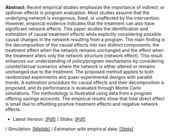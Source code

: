 **Abstract:** Recent empirical studies emphasize the importance of indirect, or spillover effects in program evaluation. Most studies assume that the underlying network is exogenous, fixed, or unaffected by the intervention. However, empirical evidence indicates that the treatment can also have significant network effects. This paper studies the identification and estimation of causal treatment effects while explicitly considering possible causal changes in the network resulting from a program.	The main finding is the decomposition of the causal effects into two distinct components: the treatment effect when the network remains unchanged and the effect when the treatment alters only the network structure (network effect). This result enhances our understanding of policy/program mechanisms by considering counterfactual scenarios where the network is either altered or remains unchanged due to the treatment. The proposed method applies to both randomized experiments and quasi-experimental designs with parallel trends. A estimation procedure for causal effects and their decomposition is proposed, and its performance is evaluated through Monte Carlo simulations. The methodology is illustrated using data from a program offering savings accounts. The empirical results show that total direct effect is small due to offsetting positive treatment effects and negative network effects.

* Latest Version: [[Pdf]](/assets/docs/JMP.pdf) / Slides: [[Pdf]](/assets/docs/JMP_seminar.pdf)
<!-- * Data Source: [[Replication Data]](https://dataverse.harvard.edu/dataset.xhtml?persistentId=doi:10.7910/DVN/K6QU2J)
--- Comola, Margherita; Prina, Silvia, 2020, "Replication data for: Treatment Effect Accounting for Network Changes", https://doi.org/10.7910/DVN/K6QU2J, Harvard Dataverse, V1 -->
/ Simulation: [[Matlab]](https://github.com/SiwonRyu/TENC_Simulation) / Estimation with empirical data: [[Stata]](https://github.com/SiwonRyu/TENC_Estimation)